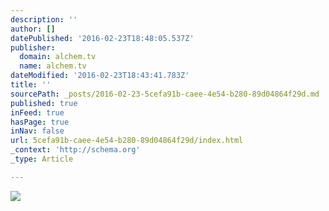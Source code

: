 ```yaml
---
description: ''
author: []
datePublished: '2016-02-23T18:48:05.537Z'
publisher:
  domain: alchem.tv
  name: alchem.tv
dateModified: '2016-02-23T18:43:41.783Z'
title: ''
sourcePath: _posts/2016-02-23-5cefa91b-caee-4e54-b280-89d04864f29d.md
published: true
inFeed: true
hasPage: true
inNav: false
url: 5cefa91b-caee-4e54-b280-89d04864f29d/index.html
_context: 'http://schema.org'
_type: Article

---
```

![](http://static1.squarespace.com/static/54ff8f68e4b0423a6722cdae/55aebdaae4b05cdcfff0f179/55aebe40e4b0372eed47cbcc/1437515352399/haiku+edit+v5+%280-00-51-20%29.jpg?format=1500w)